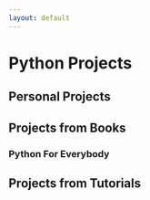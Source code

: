 ```yaml
---
layout: default
---
```


<h1>Python Projects</h1>

<h2>Personal Projects</h2>

<h2>Projects from Books</h2>

<h3>Python For Everybody</h3>

<h2>Projects from Tutorials</h2>
